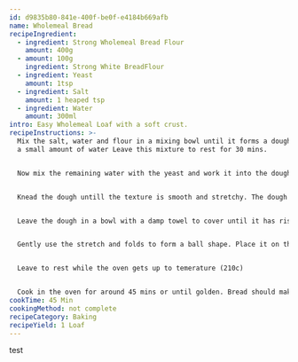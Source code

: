 ```yaml
---
id: d9835b80-841e-400f-be0f-e4184b669afb
name: Wholemeal Bread
recipeIngredient:
  - ingredient: Strong Wholemeal Bread Flour
    amount: 400g
  - amount: 100g
    ingredient: Strong White BreadFlour
  - ingredient: Yeast
    amount: 1tsp
  - ingredient: Salt
    amount: 1 heaped tsp
  - ingredient: Water
    amount: 300ml
intro: Easy Wholemeal Loaf with a soft crust.
recipeInstructions: >-
  Mix the salt, water and flour in a mixing bowl until it forms a dough. Reserve
  a small amount of water Leave this mixture to rest for 30 mins.


  Now mix the remaining water with the yeast and work it into the dough.


  Knead the dough untill the texture is smooth and stretchy. The dough should no longer be sticky.


  Leave the dough in a bowl with a damp towel to cover until it has risen significantly. (A couple of hours).


  Gently use the stretch and folds to form a ball shape. Place it on the counter and roatate the ball to tighten the gluten across the top of the loaf.


  Leave to rest while the oven gets up to temerature (210c)


  Cook in the oven for around 45 mins or until golden. Bread should make a hollow sound on the bottom when tapped.
cookTime: 45 Min
cookingMethod: not complete
recipeCategory: Baking
recipeYield: 1 Loaf
---
```

test